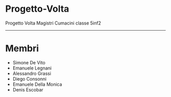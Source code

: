 # Progetto-Volta
Progetto Volta Magistri Cumacini classe 5inf2


_ _ _
# Membri
* Simone De Vito
* Emanuele Legnani
* Alessandro Grassi
* Diego Consonni
* Emanuele Della Monica
* Denis Escobar